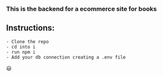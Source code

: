 ### This is the backend for a ecommerce site for books

## Instructions:

```
- Clone the repo
- cd into i
- run npm i
- Add your db connection creating a .env file
```

:smiley:
